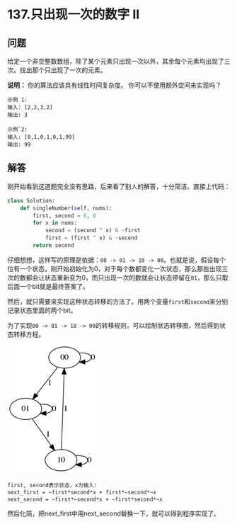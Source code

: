 # 137.只出现一次的数字 II

## 问题
给定一个非空整数数组，除了某个元素只出现一次以外，其余每个元素均出现了三次。找出那个只出现了一次的元素。

**说明：**
你的算法应该具有线性时间复杂度。 你可以不使用额外空间来实现吗？

```
示例 1:
输入: [2,2,3,2]
输出: 3

示例`2:
输入: [0,1,0,1,0,1,99]
输出: 99
```

## 解答
刚开始看到这道题完全没有思路，后来看了别人的解答，十分简洁。直接上代码：
```python
class Solution:
    def singleNumber(self, nums):
        first, second = 0, 0
        for x in nums:
            second = (second ^ x) & ~first
            first = (first ^ x) & ~second
        return second
```

仔细想想，这样写的原理是依据：`00 -> 01 -> 10 -> 00`。也就是说，假设每个位有一个状态，刚开始初始化为0，对于每个数都变化一次状态，那么那些出现三次的数都会让状态重新变为0，而只出现一次的数就会让状态停留在`01`，那么只取后面一个bit就是最终答案了。

然后，就只需要来实现这种状态转移的方法了。用两个变量`first`和`second`来分别记录状态里面的两个bit。

为了实现`00 -> 01 -> 10 -> 00`的转移规则，可以绘制状态转移图，然后得到状态转移方程。

![](./pics/137.png)

```
first, second表示状态，x为输入:
next_first = ~first*second*x + first*~second*~x
next_second = ~first*~second*x + ~first*second*~x
```
然后化简，把next_first中用next_second替换一下，就可以得到程序实现了。
